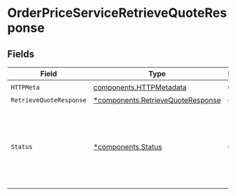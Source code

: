 # OrderPriceServiceRetrieveQuoteResponse


## Fields

| Field                                                                                                                                                             | Type                                                                                                                                                              | Required                                                                                                                                                          | Description                                                                                                                                                       |
| ----------------------------------------------------------------------------------------------------------------------------------------------------------------- | ----------------------------------------------------------------------------------------------------------------------------------------------------------------- | ----------------------------------------------------------------------------------------------------------------------------------------------------------------- | ----------------------------------------------------------------------------------------------------------------------------------------------------------------- |
| `HTTPMeta`                                                                                                                                                        | [components.HTTPMetadata](../../models/components/httpmetadata.md)                                                                                                | :heavy_check_mark:                                                                                                                                                | N/A                                                                                                                                                               |
| `RetrieveQuoteResponse`                                                                                                                                           | [*components.RetrieveQuoteResponse](../../models/components/retrievequoteresponse.md)                                                                             | :heavy_minus_sign:                                                                                                                                                | OK                                                                                                                                                                |
| `Status`                                                                                                                                                          | [*components.Status](../../models/components/status.md)                                                                                                           | :heavy_minus_sign:                                                                                                                                                | INVALID_ARGUMENT: There was an issue with one or more fields in the request.  The message field will contain details about which field failed validation and why. |